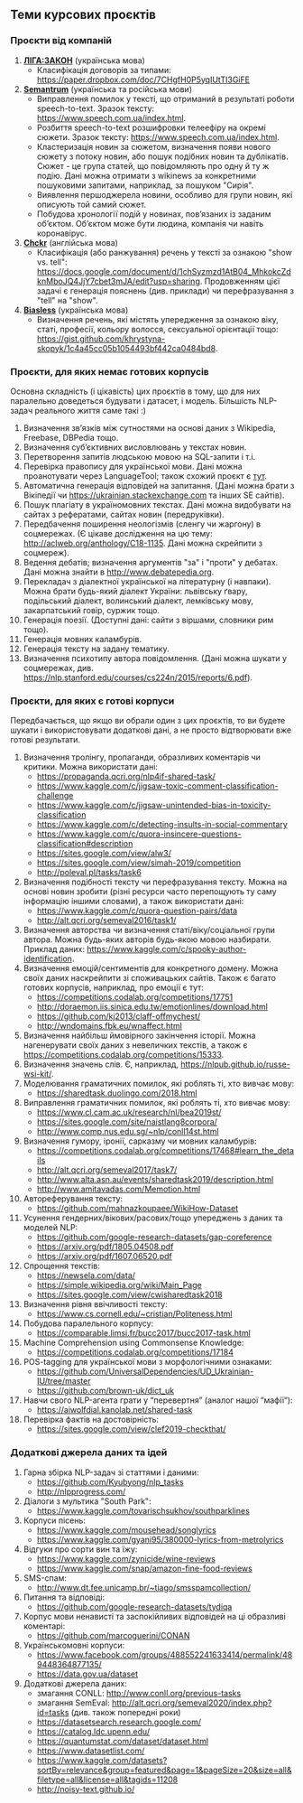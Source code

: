 ## Теми курсових проєктів

### Проєкти від компаній

1. **[ЛІГА:ЗАКОН](https://ligazakon.net/)** (українська мова)
   * Класифікація договорів за типами: https://paper.dropbox.com/doc/7CHgfH0P5yqIUtTI3GiFE
2. **[Semantrum](https://promo.semantrum.net/uk/golovna/)** (українська та російська мови)
   * Виправлення помилок у тексті, що отриманий в результаті роботи speech-to-text. Зразок тексту: https://www.speech.com.ua/index.html.
   * Розбиття speech-to-text розшифровки телеефіру на окремі сюжети. Зразок тексту: https://www.speech.com.ua/index.html.
   * Кластеризація новин за сюжетом, визначення появи нового сюжету з потоку новин, або пошук подібних новин та дублікатів. Сюжет - це група статей, що повідомляють про одну й ту ж подію. Дані можна отримати з wikinews за конкретними пошуковими запитами, наприклад, за пошуком "Сирія".
   * Виявлення першоджерела новини, особливо для групи новин, які описують той самий сюжет.
   * Побудова хронології подій у новинах, пов’язаних із заданим об’єктом. Об’єктом може бути людина, компанія чи навіть коронавірус.
3. **[Сhckr](https://www.chckr.io/)** (англійська мова)
   * Класифікація (або ранжування) речень у тексті за ознакою "show vs. tell": https://docs.google.com/document/d/1chSyzmzd1AtB04_MhkokcZdknMboJQ4JjY7cbet3mJA/edit?usp=sharing. Продовженням цієї задачі є генерація пояснень (див. приклади) чи перефразування з "tell" на "show".
4. **[Biasless](http://biasless.world/)** (українська мова)
   * Визначення речень, які містять упередження за ознакою віку, статі, професії, кольору волосся, сексуальної орієнтації тощо: https://gist.github.com/khrystyna-skopyk/1c4a45cc05b1054493bf442ca0484bd8.

### Проєкти, для яких немає готових корпусів

Основна складність (і цікавість) цих проєктів в тому, що для них паралельно доведеться будувати і датасет, і модель. Більшість NLP-задач реального життя саме такі :)

1. Визначення зв’язків між сутностями на основі даних з Wikipedia, Freebase, DBPedia тощо.
2. Визначення суб’єктивних висловлювань у текстах новин.
3. Перетворення запитів людською мовою на SQL-запити і т.і.
4. Перевірка правопису для української мови. Дані можна проанотувати через LanguageTool; також схожий проєкт є [тут](https://github.com/khrystyna-skopyk/ukr_spell_check).
5. Автоматична генерація відповідей на запитання. (Дані можна брати з Вікіпедії чи https://ukrainian.stackexchange.com та інших SE сайтів).
6. Пошук плагіату в україномовних текстах. Дані можна видобувати на сайтах з рефератами, сайтах новин (передруківки).
7. Передбачення поширення неологізмів (сленгу чи жаргону) в соцмережах. (Є цікаве дослідження на цю тему: http://aclweb.org/anthology/C18-1135. Дані можна скрейпити з соцмереж).
8. Ведення дебатів; визначення аргументів "за" і "проти" у дебатах. Дані можна знайти в http://www.debatepedia.org.
9. Перекладач з діалектної української на літературну (і навпаки). Можна брати будь-який діалект України: львівську ґвару, подільський діалект, волинський діалект, лемківську мову, закарпатський говір, суржик тощо.
10. Генерація поезії. (Доступні дані: сайти з віршами, словники рим тощо).
11. Генерація мовних каламбурів.
12. Генерація тексту на задану тематику.
13. Визначення психотипу автора повідомлення. (Дані можна шукати у соцмережах, див. https://nlp.stanford.edu/courses/cs224n/2015/reports/6.pdf).

### Проєкти, для яких є готові корпуси

Передбачається, що якщо ви обрали один з цих проєктів, то ви будете шукати і використовувати додаткові дані, а не просто відтворювати вже готові результати.

1. Визначення тролінгу, пропаганди, образливих коментарів чи критики. Можна використати дані:
    - https://propaganda.qcri.org/nlp4if-shared-task/
    - https://www.kaggle.com/c/jigsaw-toxic-comment-classification-challenge
    - https://www.kaggle.com/c/jigsaw-unintended-bias-in-toxicity-classification
    - https://www.kaggle.com/c/detecting-insults-in-social-commentary
    - https://www.kaggle.com/c/quora-insincere-questions-classification#description
    - https://sites.google.com/view/alw3/
    - https://sites.google.com/view/simah-2019/competition
    - http://poleval.pl/tasks/task6
2. Визначення подібності тексту чи перефразування тексту. Можна на основі новин зробити (різні ресурси часто перепощують ту саму інформацію іншими словами), а також використати дані:
    - https://www.kaggle.com/c/quora-question-pairs/data
    - http://alt.qcri.org/semeval2016/task1/
3. Визначення авторства чи визначення статі/віку/соціальної групи автора. Можна будь-яких авторів будь-якою мовою назбирати. Приклад даних: https://www.kaggle.com/c/spooky-author-identification.
4. Визначення емоцій/сентиментів для конкретного домену. Можна своїх даних наскрейпити зі споживацьких сайтів. Також є багато готових корпусів, наприклад, про емоції є тут:
    - https://competitions.codalab.org/competitions/17751
    - http://doraemon.iis.sinica.edu.tw/emotionlines/download.html
    - https://github.com/kj2013/claff-offmychest/
    - http://wndomains.fbk.eu/wnaffect.html 
5. Визначення найбільш ймовірного закінчення історії. Можна нагенерувати своїх даних з невеличких текстів, а також є https://competitions.codalab.org/competitions/15333.
6. Визначення значень слів. Є, наприклад, https://nlpub.github.io/russe-wsi-kit/.
7. Моделювання граматичних помилок, які роблять ті, хто вивчає мову:
    - https://sharedtask.duolingo.com/2018.html
8. Виправлення граматичних помилок, які роблять ті, хто вивчає мову:
    - https://www.cl.cam.ac.uk/research/nl/bea2019st/
    - https://sites.google.com/site/naistlang8corpora/
    - http://www.comp.nus.edu.sg/~nlp/conll14st.html
9. Визначення гумору, іронії, сарказму чи мовних каламбурів:
    - https://competitions.codalab.org/competitions/17468#learn_the_details
    - http://alt.qcri.org/semeval2017/task7/
    - http://www.alta.asn.au/events/sharedtask2019/description.html
    - http://www.amitavadas.com/Memotion.html
10. Автореферування тексту:
    - https://github.com/mahnazkoupaee/WikiHow-Dataset
11. Усунення гендерних/вікових/расових/тощо упереджень з даних та моделей NLP:
    - https://github.com/google-research-datasets/gap-coreference
    - https://arxiv.org/pdf/1805.04508.pdf
    - https://arxiv.org/pdf/1607.06520.pdf
12. Спрощення текстів:
    - https://newsela.com/data/ 
    - https://simple.wikipedia.org/wiki/Main_Page
    - https://sites.google.com/view/cwisharedtask2018 
13. Визначення рівня ввічливості тексту:
    - https://www.cs.cornell.edu/~cristian/Politeness.html
14. Побудова паралельного корпусу:
    - https://comparable.limsi.fr/bucc2017/bucc2017-task.html
15. Machine Comprehension using Commonsense Knowledge:
    - https://competitions.codalab.org/competitions/17184
16. POS-tagging для української мови з морфологічними ознаками:
    - https://github.com/UniversalDependencies/UD_Ukrainian-IU/tree/master
    - https://github.com/brown-uk/dict_uk
17. Навчи свого NLP-агента грати у “перевертня” (аналог нашої “мафії“):
    - https://aiwolfdial.kanolab.net/shared-task
18. Перевірка фактів на достовірність:
    - https://sites.google.com/view/clef2019-checkthat/

### Додаткові джерела даних та ідей

1. Гарна збірка NLP-задач зі статтями і даними:
    - https://github.com/Kyubyong/nlp_tasks
    - http://nlpprogress.com/
2. Діалоги з мультика "South Park":
    - https://www.kaggle.com/tovarischsukhov/southparklines
3. Корпуси пісень:
    - https://www.kaggle.com/mousehead/songlyrics
    - https://www.kaggle.com/gyani95/380000-lyrics-from-metrolyrics
4. Відгуки про сорти вин та їжу:
    - https://www.kaggle.com/zynicide/wine-reviews
    - https://www.kaggle.com/snap/amazon-fine-food-reviews
5. SMS-спам:
    - http://www.dt.fee.unicamp.br/~tiago/smsspamcollection/
6. Питання та відповіді:
    - https://github.com/google-research-datasets/tydiqa
7. Корпус мови ненависті та заспокійливих відповідей на ці образливі коментарі:
    - https://github.com/marcoguerini/CONAN
8. Українськомовні корпуси:
    - https://www.facebook.com/groups/488552241633414/permalink/489448364877135/
    - https://data.gov.ua/dataset
9. Додаткові джерела даних:
    - змагання CONLL: http://www.conll.org/previous-tasks
    - змагання SemEval: http://alt.qcri.org/semeval2020/index.php?id=tasks (див. також попередні роки)
    - https://datasetsearch.research.google.com/
    - https://catalog.ldc.upenn.edu/
    - https://quantumstat.com/dataset/dataset.html
    - https://www.datasetlist.com/
    - https://www.kaggle.com/datasets?sortBy=relevance&group=featured&page=1&pageSize=20&size=all&filetype=all&license=all&tagids=11208
    - http://noisy-text.github.io/
